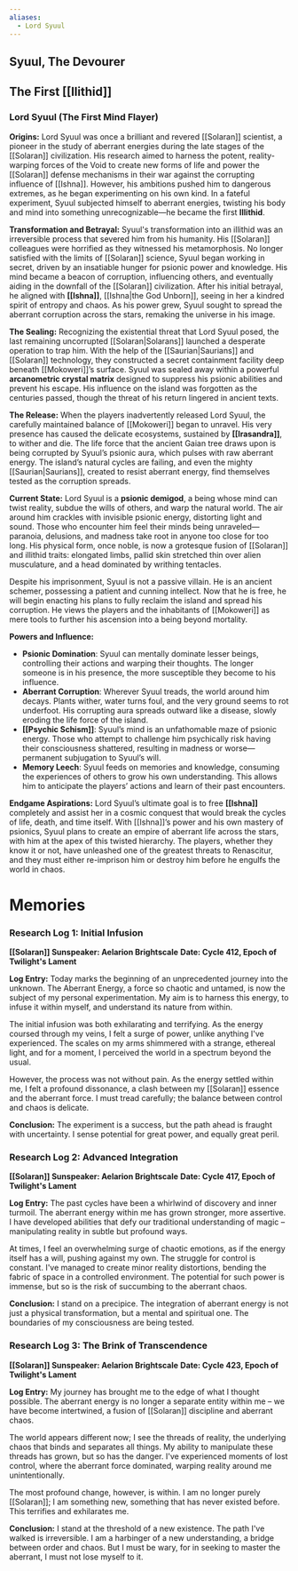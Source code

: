 ```yaml
---
aliases:
  - Lord Syuul
---
```

## Syuul, The Devourer
## The First [[Ilithid]]

### **Lord Syuul (The First Mind Flayer)**

**Origins:** Lord Syuul was once a brilliant and revered [[Solaran]] scientist, a pioneer in the study of aberrant energies during the late stages of the [[Solaran]] civilization. His research aimed to harness the potent, reality-warping forces of the Void to create new forms of life and power the [[Solaran]] defense mechanisms in their war against the corrupting influence of [[Ishna]]. However, his ambitions pushed him to dangerous extremes, as he began experimenting on his own kind. In a fateful experiment, Syuul subjected himself to aberrant energies, twisting his body and mind into something unrecognizable—he became the first **Illithid**.

**Transformation and Betrayal:** Syuul's transformation into an illithid was an irreversible process that severed him from his humanity. His [[Solaran]] colleagues were horrified as they witnessed his metamorphosis. No longer satisfied with the limits of [[Solaran]] science, Syuul began working in secret, driven by an insatiable hunger for psionic power and knowledge. His mind became a beacon of corruption, influencing others, and eventually aiding in the downfall of the [[Solaran]] civilization. After his initial betrayal, he aligned with **[[Ishna]]**, [[Ishna|the God Unborn]], seeing in her a kindred spirit of entropy and chaos. As his power grew, Syuul sought to spread the aberrant corruption across the stars, remaking the universe in his image.

**The Sealing:** Recognizing the existential threat that Lord Syuul posed, the last remaining uncorrupted [[Solaran|Solarans]] launched a desperate operation to trap him. With the help of the [[Saurian|Saurians]] and [[Solaran]] technology, they constructed a secret containment facility deep beneath [[Mokoweri]]’s surface. Syuul was sealed away within a powerful **arcanometric crystal matrix** designed to suppress his psionic abilities and prevent his escape. His influence on the island was forgotten as the centuries passed, though the threat of his return lingered in ancient texts.

**The Release:** When the players inadvertently released Lord Syuul, the carefully maintained balance of [[Mokoweri]] began to unravel. His very presence has caused the delicate ecosystems, sustained by **[[Irasandra]]**, to wither and die. The life force that the ancient Gaian tree draws upon is being corrupted by Syuul’s psionic aura, which pulses with raw aberrant energy. The island’s natural cycles are failing, and even the mighty [[Saurian|Saurians]], created to resist aberrant energy, find themselves tested as the corruption spreads.

**Current State:** Lord Syuul is a **psionic demigod**, a being whose mind can twist reality, subdue the wills of others, and warp the natural world. The air around him crackles with invisible psionic energy, distorting light and sound. Those who encounter him feel their minds being unraveled—paranoia, delusions, and madness take root in anyone too close for too long. His physical form, once noble, is now a grotesque fusion of [[Solaran]] and illithid traits: elongated limbs, pallid skin stretched thin over alien musculature, and a head dominated by writhing tentacles.

Despite his imprisonment, Syuul is not a passive villain. He is an ancient schemer, possessing a patient and cunning intellect. Now that he is free, he will begin enacting his plans to fully reclaim the island and spread his corruption. He views the players and the inhabitants of [[Mokoweri]] as mere tools to further his ascension into a being beyond mortality.

**Powers and Influence:**

- **Psionic Domination**: Syuul can mentally dominate lesser beings, controlling their actions and warping their thoughts. The longer someone is in his presence, the more susceptible they become to his influence.
- **Aberrant Corruption**: Wherever Syuul treads, the world around him decays. Plants wither, water turns foul, and the very ground seems to rot underfoot. His corrupting aura spreads outward like a disease, slowly eroding the life force of the island.
- **[[Psychic Schism]]**: Syuul’s mind is an unfathomable maze of psionic energy. Those who attempt to challenge him psychically risk having their consciousness shattered, resulting in madness or worse—permanent subjugation to Syuul’s will.
- **Memory Leech**: Syuul feeds on memories and knowledge, consuming the experiences of others to grow his own understanding. This allows him to anticipate the players’ actions and learn of their past encounters.

**Endgame Aspirations:** Lord Syuul’s ultimate goal is to free **[[Ishna]]** completely and assist her in a cosmic conquest that would break the cycles of life, death, and time itself. With [[Ishna]]’s power and his own mastery of psionics, Syuul plans to create an empire of aberrant life across the stars, with him at the apex of this twisted hierarchy. The players, whether they know it or not, have unleashed one of the greatest threats to Renascitur, and they must either re-imprison him or destroy him before he engulfs the world in chaos.

# Memories

### Research Log 1: Initial Infusion

**[[Solaran]] Sunspeaker: Aelarion Brightscale** **Date: Cycle 412, Epoch of Twilight's Lament**

**Log Entry:** Today marks the beginning of an unprecedented journey into the unknown. The Aberrant Energy, a force so chaotic and untamed, is now the subject of my personal experimentation. My aim is to harness this energy, to infuse it within myself, and understand its nature from within.

The initial infusion was both exhilarating and terrifying. As the energy coursed through my veins, I felt a surge of power, unlike anything I've experienced. The scales on my arms shimmered with a strange, ethereal light, and for a moment, I perceived the world in a spectrum beyond the usual.

However, the process was not without pain. As the energy settled within me, I felt a profound dissonance, a clash between my [[Solaran]] essence and the aberrant force. I must tread carefully; the balance between control and chaos is delicate.

**Conclusion:** The experiment is a success, but the path ahead is fraught with uncertainty. I sense potential for great power, and equally great peril.
### Research Log 2: Advanced Integration

**[[Solaran]] Sunspeaker: Aelarion Brightscale** **Date: Cycle 417, Epoch of Twilight's Lament**

**Log Entry:** The past cycles have been a whirlwind of discovery and inner turmoil. The aberrant energy within me has grown stronger, more assertive. I have developed abilities that defy our traditional understanding of magic – manipulating reality in subtle but profound ways.

At times, I feel an overwhelming surge of chaotic emotions, as if the energy itself has a will, pushing against my own. The struggle for control is constant. I've managed to create minor reality distortions, bending the fabric of space in a controlled environment. The potential for such power is immense, but so is the risk of succumbing to the aberrant chaos.

**Conclusion:** I stand on a precipice. The integration of aberrant energy is not just a physical transformation, but a mental and spiritual one. The boundaries of my consciousness are being tested.

### Research Log 3: The Brink of Transcendence

**[[Solaran]] Sunspeaker: Aelarion Brightscale** **Date: Cycle 423, Epoch of Twilight's Lament**

**Log Entry:** My journey has brought me to the edge of what I thought possible. The aberrant energy is no longer a separate entity within me – we have become intertwined, a fusion of [[Solaran]] discipline and aberrant chaos.

The world appears different now; I see the threads of reality, the underlying chaos that binds and separates all things. My ability to manipulate these threads has grown, but so has the danger. I've experienced moments of lost control, where the aberrant force dominated, warping reality around me unintentionally.

The most profound change, however, is within. I am no longer purely [[Solaran]]; I am something new, something that has never existed before. This terrifies and exhilarates me.

**Conclusion:** I stand at the threshold of a new existence. The path I've walked is irreversible. I am a harbinger of a new understanding, a bridge between order and chaos. But I must be wary, for in seeking to master the aberrant, I must not lose myself to it.